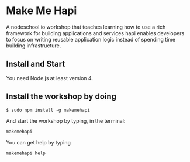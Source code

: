 # Make Me Hapi

A nodeschool.io workshop that teaches learning how to  use a rich framework for building applications and services hapi enables developers to focus on writing reusable application logic instead of spending time building infrastructure.

## Install and Start

You need Node.js at least version 4.

## Install the workshop by doing


`$ sudo npm install -g makemehapi`

And start the workshop by typing, in the terminal:

`makemehapi`

You can get help by typing

`makemehapi help`